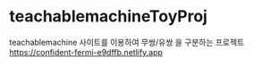# teachablemachineToyProj

teachablemachine 사이트를 이용하여 무쌍/유쌍 을 구분하는 프로젝트
https://confident-fermi-e9dffb.netlify.app
